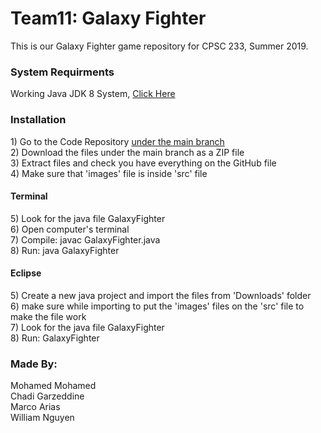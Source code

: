 # Team11: Galaxy Fighter
This is our Galaxy Fighter game repository for CPSC 233, Summer 2019.

<h3> System Requirments </h3>
Working Java JDK 8 System, <a href  = "https://www.oracle.com/technetwork/java/javase/downloads/jdk8-downloads-2133151.html"> Click Here </a>

<h3>Installation</h3>
1) Go to the Code Repository <a href = "https://github.com/chadigarzeddine1/Team11/tree/demo2"> under the main branch </a> </br>
2) Download the files under the main branch as a ZIP file</br>
3) Extract files and check you have everything on the GitHub file</br>
4) Make sure that 'images' file is inside 'src' file</br>


<h4>Terminal</h4>
5) Look for the java file GalaxyFighter</br>
6) Open computer's terminal</br>
7) Compile: javac GalaxyFighter.java</br>
8) Run: java GalaxyFighter</br>

<h4>Eclipse</h4>
5) Create a new java project and import the files from 'Downloads' folder</br>
6) make sure while importing to put the 'images' files on the 'src' file to make the file work</br>
7) Look for the java file GalaxyFighter</br>
8) Run: GalaxyFighter</br>


<h3> Made By: </h3>
Mohamed Mohamed </br>
Chadi Garzeddine </br>
Marco Arias </br>
William Nguyen </br>

